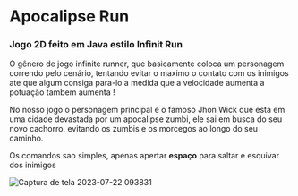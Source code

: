# Apocalipse Run

### Jogo 2D feito em Java estilo Infinit Run

O gênero de jogo infinite runner, que basicamente coloca um personagem correndo pelo cenário, tentando evitar o maximo o contato com os inimigos ate que algum consiga para-lo a medida que a velocidade aumenta a potuação tambem aumenta !<br>

No nosso jogo o personagem principal é o famoso Jhon Wick que esta em uma cidade devastada por um apocalipse zumbi, ele sai em busca do seu novo cachorro, evitando os zumbis e os morcegos ao longo do seu caminho.<br>

Os comandos sao simples, apenas apertar <strong>espaço</strong> para saltar e esquivar dos inimigos


![Captura de tela 2023-07-22 093831](https://github.com/jairrollemberg/Jogo2D/assets/19577406/23b03f5d-47b2-44fe-8786-ce52ea985978)
